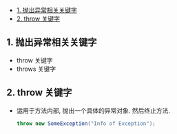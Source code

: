 <!-- TOC -->

- [1. 抛出异常相关关键字](#1-抛出异常相关关键字)
- [2. throw 关键字](#2-throw-关键字)

<!-- /TOC -->

## 1. 抛出异常相关关键字
- throw 关键字
- throws 关键字

## 2. throw 关键字
- 运用于方法内部, 抛出一个具体的异常对象. 然后终止方法.
  ```java
  throw new SomeException("Info of Exception");
  ```